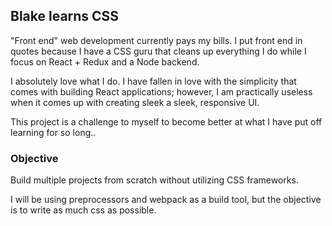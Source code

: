 ## Blake learns CSS

"Front end" web development currently pays my bills. I put front end in quotes because I have a CSS guru that cleans up everything I do while I focus on React + Redux and a Node backend.

I absolutely love what I do. I have fallen in love with the simplicity that comes with building React applications; however, I am practically useless when it comes up with creating sleek a sleek, responsive UI.

This project is a challenge to myself to become better at what I have put off learning for so long..


### Objective
Build multiple projects from scratch without utilizing CSS frameworks.

I will be using preprocessors and webpack as a build tool, but the objective is to write as much css as possible.